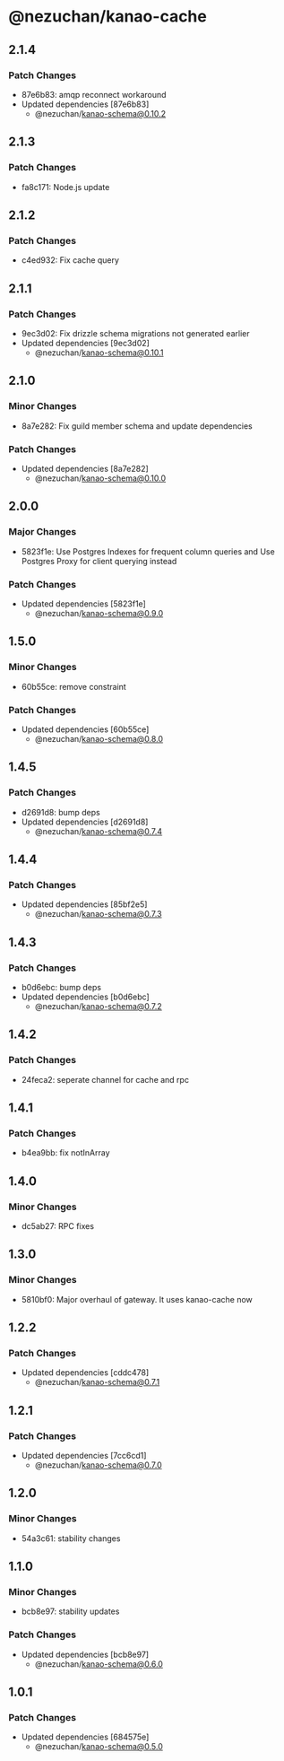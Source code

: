 # @nezuchan/kanao-cache

## 2.1.4

### Patch Changes

- 87e6b83: amqp reconnect workaround
- Updated dependencies [87e6b83]
  - @nezuchan/kanao-schema@0.10.2

## 2.1.3

### Patch Changes

- fa8c171: Node.js update

## 2.1.2

### Patch Changes

- c4ed932: Fix cache query

## 2.1.1

### Patch Changes

- 9ec3d02: Fix drizzle schema migrations not generated earlier
- Updated dependencies [9ec3d02]
  - @nezuchan/kanao-schema@0.10.1

## 2.1.0

### Minor Changes

- 8a7e282: Fix guild member schema and update dependencies

### Patch Changes

- Updated dependencies [8a7e282]
  - @nezuchan/kanao-schema@0.10.0

## 2.0.0

### Major Changes

- 5823f1e: Use Postgres Indexes for frequent column queries and Use Postgres Proxy for client querying instead

### Patch Changes

- Updated dependencies [5823f1e]
  - @nezuchan/kanao-schema@0.9.0

## 1.5.0

### Minor Changes

- 60b55ce: remove constraint

### Patch Changes

- Updated dependencies [60b55ce]
  - @nezuchan/kanao-schema@0.8.0

## 1.4.5

### Patch Changes

- d2691d8: bump deps
- Updated dependencies [d2691d8]
  - @nezuchan/kanao-schema@0.7.4

## 1.4.4

### Patch Changes

- Updated dependencies [85bf2e5]
  - @nezuchan/kanao-schema@0.7.3

## 1.4.3

### Patch Changes

- b0d6ebc: bump deps
- Updated dependencies [b0d6ebc]
  - @nezuchan/kanao-schema@0.7.2

## 1.4.2

### Patch Changes

- 24feca2: seperate channel for cache and rpc

## 1.4.1

### Patch Changes

- b4ea9bb: fix notInArray

## 1.4.0

### Minor Changes

- dc5ab27: RPC fixes

## 1.3.0

### Minor Changes

- 5810bf0: Major overhaul of gateway. It uses kanao-cache now

## 1.2.2

### Patch Changes

- Updated dependencies [cddc478]
  - @nezuchan/kanao-schema@0.7.1

## 1.2.1

### Patch Changes

- Updated dependencies [7cc6cd1]
  - @nezuchan/kanao-schema@0.7.0

## 1.2.0

### Minor Changes

- 54a3c61: stability changes

## 1.1.0

### Minor Changes

- bcb8e97: stability updates

### Patch Changes

- Updated dependencies [bcb8e97]
  - @nezuchan/kanao-schema@0.6.0

## 1.0.1

### Patch Changes

- Updated dependencies [684575e]
  - @nezuchan/kanao-schema@0.5.0

